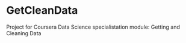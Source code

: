 GetCleanData
============

Project for Coursera Data Science specialistation module: Getting and Cleaning Data
